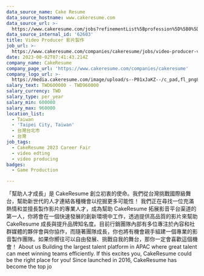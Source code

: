 ```yaml
---
data_source_name: Cake Resume
data_source_hostname: www.cakeresume.com
data_source_url: >-
  https://www.cakeresume.com/jobs?refinementList%5Bprofession%5D%5B0%5D=game-production&range%5Bsalary_range%5D%5Bmin%5D=100000
data_source_internal_id: '62603'
title: Video Producer 影片製作
job_url: >-
  https://www.cakeresume.com/companies/cakeresume/jobs/video-producer-video-production-cakeresume
date: 2023-08-02T07:41:43.214Z
company_name: CakeResume
company_page_url: 'https://www.cakeresume.com/companies/cakeresume'
company_logo_url: >-
  https://media.cakeresume.com/image/upload/s--P01xJaKZ--/c_pad,fl_png8,h_200,w_200/v1586508643/page_2_logo_1468389599.png
salary_text: TWD600000 - TWD960000
salary_currency: TWD
salary_type: per_year
salary_min: 600000
salary_max: 960000
location_list:
  - Taiwan
  - 'Taipei City, Taiwan'
  - 台灣台北市
  - 台灣
job_tags:
  - CakeResume 2023 Career Fair
  - video edting
  - video producing
badges:
  - Game Production

---
```


「幫助人才成長」是 CakeResume 創立初衷的使命。我們從台灣挑戰國際級舞台，幫助新世代的人才連結各種機會以挖掘更多可能性！ 我們正在尋找一位充滿熱情和並擅長製作影片的專業人才，成為幫助 CakeResume 拓展影音平台渠道的第一人，你將會在一個快速發展的創新環境中工作，透過提供高品質的影片來幫助 CakeResume 成長與提升品牌知名度。目前行銷團隊內部有多位專注於內容和社群媒體的夥伴會與你協作，而隨著團隊成長，你也將有機會親手組建一個專業的影音製作團隊。如果你嚮往可以自由發展、挑戰自我的舞台，那你一定會喜歡這個機會！ About us Building the largest talent platform in APAC where great talent can meet winning teams efficiently. If this excites you, CakeResume could be the right place for you! Since launched in 2016, CakeResume has become the top jo